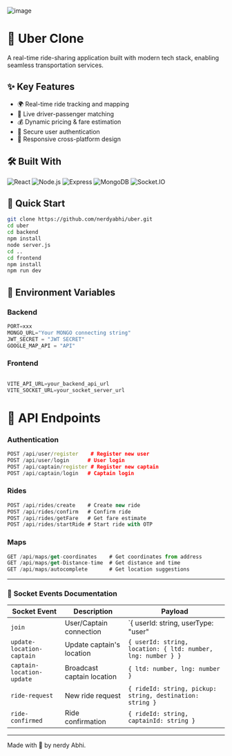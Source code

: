 ![image](https://github.com/user-attachments/assets/02637e89-ea1f-4a12-8b93-15f490bccf5b)
# 🚗 Uber Clone

A real-time ride-sharing application built with modern tech stack, enabling seamless transportation services.

## ✨ Key Features

- 🌍 Real-time ride tracking and mapping
- 🔄 Live driver-passenger matching
- 💰 Dynamic pricing & fare estimation
- 🔐 Secure user authentication
- 📱 Responsive cross-platform design

## 🛠️ Built With

![React](https://img.shields.io/badge/React-20232A?style=for-the-badge&logo=react&logoColor=61DAFB)
![Node.js](https://img.shields.io/badge/Node.js-43853D?style=for-the-badge&logo=node.js&logoColor=white)
![Express](https://img.shields.io/badge/Express.js-404D59?style=for-the-badge)
![MongoDB](https://img.shields.io/badge/MongoDB-4EA94B?style=for-the-badge&logo=mongodb&logoColor=white)
![Socket.IO](https://img.shields.io/badge/Socket.io-010101?style=for-the-badge&logo=socket.io&logoColor=white)

## 🚀 Quick Start

```bash
git clone https://github.com/nerdyabhi/uber.git
cd uber
cd backend
npm install
node server.js
cd ..
cd frontend
npm install
npm run dev
```

## 📝 Environment Variables

### Backend
```js
PORT=xxx
MONGO_URL="Your MONGO connecting string"
JWT_SECRET = "JWT SECRET"
GOOGLE_MAP_API = "API"


```
### Frontend
```js

VITE_API_URL=your_backend_api_url
VITE_SOCKET_URL=your_socket_server_url
```

# 📡 API Endpoints
### Authentication
```cpp
POST /api/user/register    # Register new user
POST /api/user/login      # User login
POST /api/captain/register # Register new captain
POST /api/captain/login   # Captain login
```
### Rides
```javascript
POST /api/rides/create    # Create new ride
POST /api/rides/confirm   # Confirm ride
POST /api/rides/getFare   # Get fare estimate
POST /api/rides/startRide # Start ride with OTP
```

### Maps
```javascript
GET /api/maps/get-coordinates    # Get coordinates from address
GET /api/maps/get-Distance-time  # Get distance and time
GET /api/maps/autocomplete       # Get location suggestions
```


---

### 🚀 **Socket Events Documentation**

| **Socket Event**          | **Description**               | **Payload**                                                                 |
|----------------------------|-------------------------------|-----------------------------------------------------------------------------|
| `join`                    | User/Captain connection       | `{ userId: string, userType: "user" | "captain" }`                         |
| `update-location-captain` | Update captain's location     | `{ userId: string, location: { ltd: number, lng: number } }`               |
| `captain-location-update` | Broadcast captain location    | `{ ltd: number, lng: number }`                                             |
| `ride-request`            | New ride request              | `{ rideId: string, pickup: string, destination: string }`                  |
| `ride-confirmed`          | Ride confirmation             | `{ rideId: string, captainId: string }`                                    |

---


Made with 💖 by nerdy Abhi.
